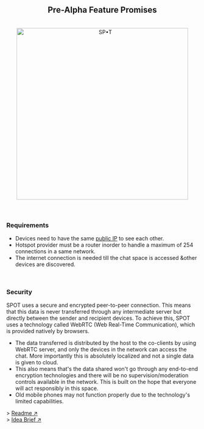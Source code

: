 <div align='center'>
  <h2>Pre-Alpha Feature Promises</h2><br>
  <img src="https://user-images.githubusercontent.com/75234157/192829760-5096c06b-7265-40f9-90cb-a486793f2af2.png" alt="SP•T" width="450" ><br><br>
</div>
<br>

### Requirements
- Devices need to have the same [public IP](https://www.google.com/search?q=what+is+my+ip) to see each other.
- Hotspot provider must be a router inorder to handle a maximum of 254 connections in a same network.<br>
- The internet connection is needed till the chat space is accessed &other devices are discovered.<br>
<br>

### Security
SPOT uses a secure and encrypted peer-to-peer connection. This means that this data is never transferred through any intermediate server but directly between the sender and recipient devices. To achieve this, SPOT uses a technology called WebRTC (Web Real-Time Communication), which is provided natively by browsers.<br>
- The data transferred is distributed by the host to the co-clients by using WebRTC server, and only the devices in the network can access the chat. More importantly this is absolutely localized and not a single data is given to cloud. <br>
- This also means that's the data shared won't go through any end-to-end encryption technologies and there will be no supervision/moderation controls available in the network. This is built on the hope that everyone will act responsibly in this space.
- Old mobile phones may not function properly due to the technology's limited capabilities.
 
<div> >
    <th><a href="https://github.com/hariprasd/spot">Readme ↗︎</a> </th> 
    <br>>
    <td><a href= "https://github.com/hariprasd/spot/blob/main/idea.md">Idea Brief ↗︎</a></td>
</div>
